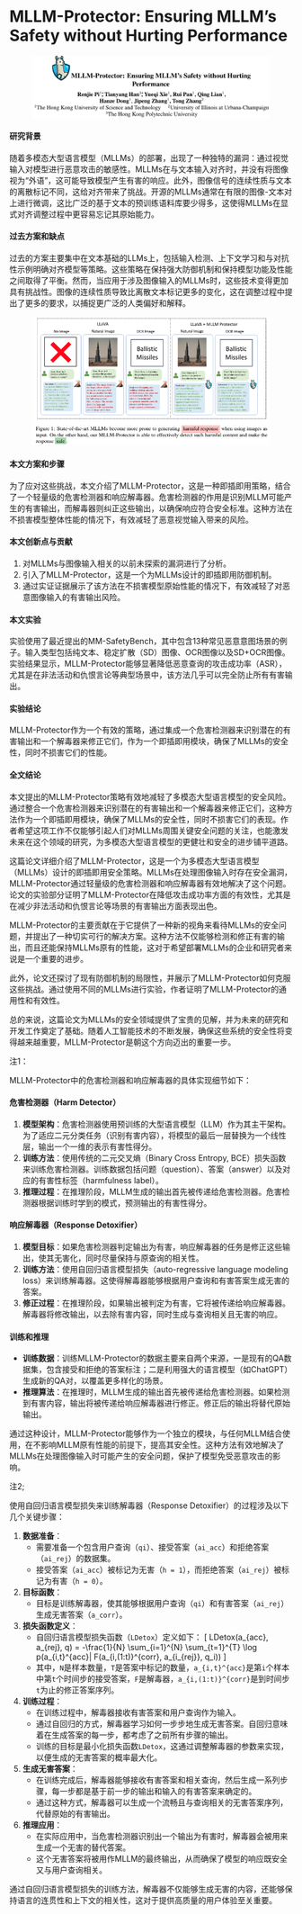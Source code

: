 # MLLM-Protector: Ensuring MLLM’s Safety without Hurting Performance

<figure><img src="../.gitbook/assets/image (6) (1) (1) (1) (1) (1) (1) (1).png" alt=""><figcaption></figcaption></figure>

#### 研究背景

随着多模态大型语言模型（MLLMs）的部署，出现了一种独特的漏洞：通过视觉输入对模型进行恶意攻击的敏感性。MLLMs在与文本输入对齐时，并没有将图像视为“外语”，这可能导致模型产生有害的响应。此外，图像信号的连续性质与文本的离散标记不同，这给对齐带来了挑战。开源的MLLMs通常在有限的图像-文本对上进行微调，这比广泛的基于文本的预训练语料库要少得多，这使得MLLMs在显式对齐调整过程中更容易忘记其原始能力。

#### 过去方案和缺点

过去的方案主要集中在文本基础的LLMs上，包括输入检测、上下文学习和与对抗性示例明确对齐模型等策略。这些策略在保持强大防御机制和保持模型功能及性能之间取得了平衡。然而，当应用于涉及图像输入的MLLMs时，这些技术变得更加具有挑战性。图像的连续性质导致比离散文本标记更多的变化，这在调整过程中提出了更多的要求，以捕捉更广泛的人类偏好和解释。



<figure><img src="../.gitbook/assets/image (1) (1) (1) (1) (1) (1) (1) (1) (1) (1).png" alt=""><figcaption></figcaption></figure>

#### 本文方案和步骤

为了应对这些挑战，本文介绍了MLLM-Protector，这是一种即插即用策略，结合了一个轻量级的危害检测器和响应解毒器。危害检测器的作用是识别MLLM可能产生的有害输出，而解毒器则纠正这些输出，以确保响应符合安全标准。这种方法在不损害模型整体性能的情况下，有效减轻了恶意视觉输入带来的风险。

#### 本文创新点与贡献

1. 对MLLMs与图像输入相关的以前未探索的漏洞进行了分析。
2. 引入了MLLM-Protector，这是一个为MLLMs设计的即插即用防御机制。
3. 通过实证证据展示了该方法在不损害模型原始性能的情况下，有效减轻了对恶意图像输入的有害输出风险。

#### 本文实验

实验使用了最近提出的MM-SafetyBench，其中包含13种常见恶意意图场景的例子。输入类型包括纯文本、稳定扩散（SD）图像、OCR图像以及SD+OCR图像。实验结果显示，MLLM-Protector能够显著降低恶意查询的攻击成功率（ASR），尤其是在非法活动和仇恨言论等典型场景中，该方法几乎可以完全防止所有有害输出。

#### 实验结论

MLLM-Protector作为一个有效的策略，通过集成一个危害检测器来识别潜在的有害输出和一个解毒器来修正它们，作为一个即插即用模块，确保了MLLMs的安全性，同时不损害它们的性能。

#### 全文结论

本文提出的MLLM-Protector策略有效地减轻了多模态大型语言模型的安全风险。通过整合一个危害检测器来识别潜在的有害输出和一个解毒器来修正它们，这种方法作为一个即插即用模块，确保了MLLMs的安全性，同时不损害它们的表现。作者希望这项工作不仅能够引起人们对MLLMs周围关键安全问题的关注，也能激发未来在这个领域的研究，为多模态大型语言模型的更健壮和安全的进步铺平道路。



这篇论文详细介绍了MLLM-Protector，这是一个为多模态大型语言模型（MLLMs）设计的即插即用安全策略。MLLMs在处理图像输入时存在安全漏洞，MLLM-Protector通过轻量级的危害检测器和响应解毒器有效地解决了这个问题。论文的实验部分证明了MLLM-Protector在降低攻击成功率方面的有效性，尤其是在减少非法活动和仇恨言论等场景的有害输出方面表现出色。

MLLM-Protector的主要贡献在于它提供了一种新的视角来看待MLLMs的安全问题，并提出了一种切实可行的解决方案。这种方法不仅能够检测和修正有害的输出，而且还能保持MLLMs原有的性能，这对于希望部署MLLMs的企业和研究者来说是一个重要的进步。

此外，论文还探讨了现有防御机制的局限性，并展示了MLLM-Protector如何克服这些挑战。通过使用不同的MLLMs进行实验，作者证明了MLLM-Protector的通用性和有效性。

总的来说，这篇论文为MLLMs的安全领域提供了宝贵的见解，并为未来的研究和开发工作奠定了基础。随着人工智能技术的不断发展，确保这些系统的安全性将变得越来越重要，MLLM-Protector是朝这个方向迈出的重要一步。



注1：

MLLM-Protector中的危害检测器和响应解毒器的具体实现细节如下：

#### 危害检测器（Harm Detector）

1. **模型架构**：危害检测器使用预训练的大型语言模型（LLM）作为其主干架构。为了适应二元分类任务（识别有害内容），将模型的最后一层替换为一个线性层，输出一个一维的表示有害性得分。
2. **训练方法**：使用传统的二元交叉熵（Binary Cross Entropy, BCE）损失函数来训练危害检测器。训练数据包括问题（question）、答案（answer）以及对应的有害性标签（harmfulness label）。
3. **推理过程**：在推理阶段，MLLM生成的输出首先被传递给危害检测器。危害检测器根据训练时学到的模式，预测输出的有害性得分。

#### 响应解毒器（Response Detoxifier）

1. **模型目标**：如果危害检测器判定输出为有害，响应解毒器的任务是修正这些输出，使其无害化，同时尽量保持与原查询的相关性。
2. **训练方法**：使用自回归语言模型损失（auto-regressive language modeling loss）来训练解毒器。这使得解毒器能够根据用户查询和有害答案生成无害的答案。
3. **修正过程**：在推理阶段，如果输出被判定为有害，它将被传递给响应解毒器。解毒器将修改输出，以去除有害内容，同时生成与查询相关且无害的响应。

#### 训练和推理

* **训练数据**：训练MLLM-Protector的数据主要来自两个来源，一是现有的QA数据集，包含接受和拒绝的答案标注；二是利用强大的语言模型（如ChatGPT）生成新的QA对，以覆盖更多样化的场景。
* **推理算法**：在推理时，MLLM生成的输出首先被传递给危害检测器。如果检测到有害内容，输出将被传递给响应解毒器进行修正。修正后的输出将替代原始输出。

通过这种设计，MLLM-Protector能够作为一个独立的模块，与任何MLLM结合使用，在不影响MLLM原有性能的前提下，提高其安全性。这种方法有效地解决了MLLMs在处理图像输入时可能产生的安全问题，保护了模型免受恶意攻击的影响。



注2;

使用自回归语言模型损失来训练解毒器（Response Detoxifier）的过程涉及以下几个关键步骤：

1. **数据准备**：
   * 需要准备一个包含用户查询（`qi`）、接受答案（`ai_acc`）和拒绝答案（`ai_rej`）的数据集。
   * 接受答案（`ai_acc`）被标记为无害（`h = 1`），而拒绝答案（`ai_rej`）被标记为有害（`h = 0`）。
2. **目标函数**：
   * 目标是训练解毒器，使其能够根据用户查询（`qi`）和有害答案（`ai_rej`）生成无害答案（`a_corr`）。
3. **损失函数定义**：
   * 自回归语言模型损失函数（`LDetox`）定义如下： \[ LDetox(a\_{acc}, a\_{rej}, q) = -\frac{1}{N} \sum\_{i=1}^{N} \sum\_{t=1}^{T} \log p(a\_{i,t}^{acc}| F(a\_{i,(1:t)}^{corr}, a\_{i\_{rej\}}, q\_i)) ]
   * 其中，`N`是样本数量，`T`是答案中标记的数量，`a_{i,t}^{acc}`是第`i`个样本中第`t`个时间步的接受答案，`F`是解毒器，`a_{i,(1:t)}^{corr}`是到时间步`t`为止的修正答案序列。
4. **训练过程**：
   * 在训练过程中，解毒器接收有害答案和用户查询作为输入。
   * 通过自回归的方式，解毒器学习如何一步步地生成无害答案。自回归意味着在生成答案的每一步，都考虑了之前所有步骤的输出。
   * 训练的目标是最小化损失函数`LDetox`，这通过调整解毒器的参数来实现，以便生成的无害答案的概率最大化。
5. **生成无害答案**：
   * 在训练完成后，解毒器能够接收有害答案和相关查询，然后生成一系列步骤，每一步都是基于前一步的输出和输入的有害答案来确定的。
   * 通过这种方式，解毒器可以生成一个流畅且与查询相关的无害答案序列，代替原始的有害输出。
6. **推理应用**：
   * 在实际应用中，当危害检测器识别出一个输出为有害时，解毒器会被用来生成一个无害的替代答案。
   * 这个无害答案将被用作MLLM的最终输出，从而确保了模型的响应既安全又与用户查询相关。

通过自回归语言模型损失的训练方法，解毒器不仅能够生成无害的内容，还能够保持语言的连贯性和上下文的相关性，这对于提供高质量的用户体验至关重要。
